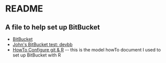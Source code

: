 # README

## A file to help set up BitBucket
* [BitBucket](https://bitbucket.org/)
* [John's BitBucket test: devbb](https://bitbucket.org/libjohn/devbb)
* [HowTo Configure git & R](https://www.r-bloggers.com/rstudio-and-github/) -- this is the model howTo document I used to set up BitBucket with R

